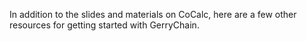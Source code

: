 In addition to the slides and materials on CoCalc, here are a few other resources for getting started with GerryChain. 
